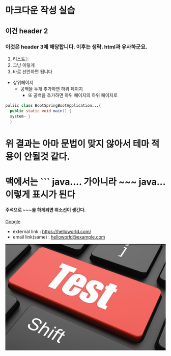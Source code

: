 #  마크다운 작성 실습

## 이건 header 2

### 이것은 header 3에 해당합니다. 이후는 생략. html과 유사하군요.


1. 리스트는
2. 그냥 이렇게
3. 바로 선언하면 됩니다



* 상위페이지
  * 공백을 두개 추가하면 하위 페이지
    * 또 공백을 추가하면 하위 페이지의 하위 페이지로 
 
~~~java
puliic class BootSpringBootApplication...{ 
  public static void main() {
  system~ }
  }
~~~

# 위 결과는 아마 문법이 맞지 않아서 테마 적용이 안될것 같다.
 
# 맥에서는  \`\`\`   java....    가아니라 \~\~\~    java... 이렇게 표시가 된다

#### 주석으로 ~~~을 하게되면 취소선이 생긴다.


[Google](https://google.com)
* external link : <https://helloworld.com/>
* email link(same) : <helloworld@example.com>


![Alt text](/test.png)
<img width="40%" height="30%"></img>
